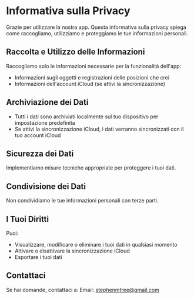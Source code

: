 # Informativa sulla Privacy

Grazie per utilizzare la nostra app. Questa informativa sulla privacy spiega come raccogliamo, utilizziamo e proteggiamo le tue informazioni personali.

## Raccolta e Utilizzo delle Informazioni

Raccogliamo solo le informazioni necessarie per la funzionalità dell'app:
- Informazioni sugli oggetti e registrazioni delle posizioni che crei
- Informazioni dell'account iCloud (se attivi la sincronizzazione)

## Archiviazione dei Dati

- Tutti i dati sono archiviati localmente sul tuo dispositivo per impostazione predefinita
- Se attivi la sincronizzazione iCloud, i dati verranno sincronizzati con il tuo account iCloud

## Sicurezza dei Dati

Implementiamo misure tecniche appropriate per proteggere i tuoi dati.

## Condivisione dei Dati

Non condividiamo le tue informazioni personali con terze parti.

## I Tuoi Diritti

Puoi:
- Visualizzare, modificare o eliminare i tuoi dati in qualsiasi momento
- Attivare o disattivare la sincronizzazione iCloud
- Esportare i tuoi dati

## Contattaci

Se hai domande, contattaci a:
Email: stephenmtree@gmail.com 